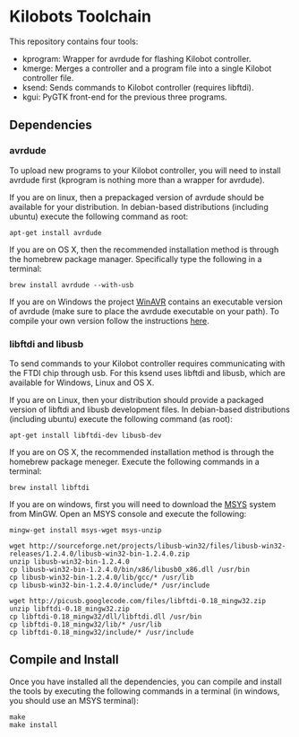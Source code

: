 Kilobots Toolchain
==================

This repository contains four tools:

* kprogram: Wrapper for avrdude for flashing Kilobot controller.
* kmerge: Merges a controller and a program file into a single Kilobot controller file.
* ksend: Sends commands to Kilobot controller (requires libftdi).
* kgui: PyGTK front-end for the previous three programs.

Dependencies
------------

### avrdude

To upload new programs to your Kilobot controller, you will need to
install avrdude first (kprogram is nothing more than a wrapper for
avrdude).

If you are on linux, then a prepackaged version of avrdude should be
available for your distribution. In debian-based distributions
(including ubuntu) execute the following command as root:

    apt-get install avrdude

If you are on OS X, then the recommended installation method is through
the homebrew package manager. Specifically type the following in a
terminal:

    brew install avrdude --with-usb

If you are on Windows the project
[WinAVR][winavr] contains an executable
version of avrdude (make sure to place the avrdude executable on your
path). To compile your own version follow the instructions
[here][avrdude_windows].


### libftdi and libusb

To send commands to your Kilobot controller requires communicating with
the FTDI chip through usb. For this ksend uses libftdi and libusb, which
are available for Windows, Linux and OS X.

If you are on Linux, then your distribution should provide a packaged
version of libftdi and libusb development files. In debian-based
distributions (including ubuntu) execute the following command (as
        root):

    apt-get install libftdi-dev libusb-dev

If you are on OS X, the recommended installation method is through the
homebrew package meneger. Execute the following commands in a terminal:

    brew install libftdi


If you are on windows, first you will need to download the
[MSYS][msys] system from MinGW. Open an MSYS
console and execute the following:

    mingw-get install msys-wget msys-unzip

    wget http://sourceforge.net/projects/libusb-win32/files/libusb-win32-releases/1.2.4.0/libusb-win32-bin-1.2.4.0.zip
    unzip libusb-win32-bin-1.2.4.0
    cp libusb-win32-bin-1.2.4.0/bin/x86/libusb0_x86.dll /usr/bin
    cp libusb-win32-bin-1.2.4.0/lib/gcc/* /usr/lib
    cp libusb-win32-bin-1.2.4.0/include/* /usr/include

    wget http://picusb.googlecode.com/files/libftdi-0.18_mingw32.zip
    unzip libftdi-0.18_mingw32.zip
    cp libftdi-0.18_mingw32/dll/libftdi.dll /usr/bin
    cp libftdi-0.18_mingw32/lib/* /usr/lib
    cp libftdi-0.18_mingw32/include/* /usr/include

Compile and Install
-------------------

Once you have installed all the dependencies, you can compile and
install the tools by executing the following commands in a terminal (in
windows, you should use an MSYS terminal):

    make
    make install

[winavr]:http://sourceforge.net/projects/winavr
[avrdude_windows]:http://tomeko.net/other/avrdude/building_avrdude.php
[msys]:http://www.mingw.org/wiki/MSYS
